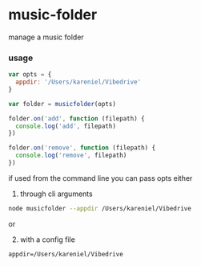 # music-folder
manage a music folder

### usage

```js
var opts = {
  appdir: '/Users/kareniel/Vibedrive'
}

var folder = musicfolder(opts)

folder.on('add', function (filepath) {
  console.log('add', filepath)
})

folder.on('remove', function (filepath) {
  console.log('remove', filepath)
})
```

if used from the command line you can pass opts either 

1. through cli arguments

```bash
node musicfolder --appdir /Users/kareniel/Vibedrive
```

or

2. with a config file

```
appdir=/Users/kareniel/Vibedrive
```
